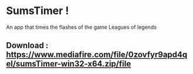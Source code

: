 SumsTimer !
=================

<p>An app that times the flashes of the game Leagues of legends</p>


Download : https://www.mediafire.com/file/0zovfyr9apd4qel/sumsTimer-win32-x64.zip/file
-----------------
